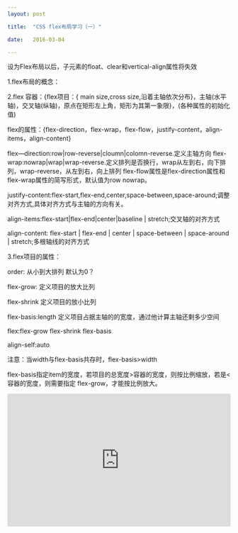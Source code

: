 ```yaml
---
layout: post

title:  "CSS flex布局学习（一）"

date:   2016-03-04

---
```



设为Flex布局以后，子元素的float、clear和vertical-align属性将失效

1.flex布局的概念：

2.flex 容器：{flex项目：{ main size,cross size,沿着主轴依次分布}，主轴(水平轴)，交叉轴(纵轴)，原点在矩形左上角，矩形为其第一象限}，(各种属性的初始化值)

  flex的属性：{flex-direction，flex-wrap，flex-flow，justify-content，align-items，align-content}

  flex—direction:row|row-reverse|cloumn|colomn-reverse.定义主轴方向
  flex-wrap:nowrap|wrap|wrap-reverse.定义排列是否换行，wrap从左到右，向下排列，wrap-reverse，从左到右，向上排列
  flex-flow属性是flex-direction属性和flex-wrap属性的简写形式，默认值为row nowrap。

  justify-content:flex-start,flex-end,center,space-between,space-around;调整对齐方式,具体对齐方式与主轴的方向有关。

  align-items:flex-start|flex-end|center|baseline | stretch;交叉轴的对齐方式

  align-content: flex-start | flex-end | center | space-between | space-around | stretch;多根轴线的对齐方式

3.flex项目的属性：

  order:<interger>  从小到大排列  默认为0？

  flex-grow:<number>  定义项目的放大比列

  flex-shrink        定义项目的放小比列　

  flex-basis:length   定义项目占据主轴的的宽度，通过他计算主轴还剩多少空间

  flex:flex-grow flex-shrink flex-basis

  align-self:auto
  

  注意：当width与flex-basis共存时，flex-basis>width

   flex-basis指定item的宽度，若项目的总宽度>容器的宽度，则按比例缩放，若是<容器的宽度，则需要指定
   flex-grow，才能按比例放大。

<iframe width="100%" height="300" src="http://jsfiddle.net/fengtaijun/3uhqsoeh/embedded/result,css,html/" allowfullscreen="allowfullscreen" frameborder="0"></iframe>

